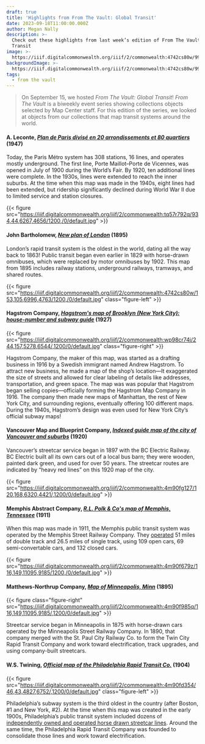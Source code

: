 ```yaml
---
draft: true
title: 'Highlights from From The Vault: Global Transit'
date: 2023-09-18T11:00:00.000Z
author: Megan Nally
description: >-
  Check out these highlights from last week’s edition of From The Vault: Global
  Transit
image: >-
  https://iiif.digitalcommonwealth.org/iiif/2/commonwealth:4742cs80w/995,658,5811,3996/1200,/0/default.jpg
backgroundImage: >-
  https://iiif.digitalcommonwealth.org/iiif/2/commonwealth:4742cs80w/995,658,5811,3996/1200,/0/default.jpg
tags:
  - from the vault
---
```


> On September 15, we hosted *From The Vault: Global Transit*! *From The Vault* is a biweekly event series showing collections objects selected by Map Center staff. For this edition of the series, we looked at objects from our collections that map transit systems around the world.

#### A. Leconte, *[Plan de Paris divisé en 20 arrondissements et 80 quartiers](https://collections.leventhalmap.org/search/commonwealth:mg74t285q)* (1947)

Today, the Paris Métro system has 308 stations, 16 lines, and operates mostly underground. The first line, Porte Maillot–Porte de Vicennes, was opened in July of 1900 during the World’s Fair. By 1920, ten additional lines were complete. In the 1930s, lines were extended to reach the inner suburbs.  At the time when this map was made in the 1940s, eight lines had been extended, but ridership significantly declined during World War II due to limited service and station closures.

{{< figure src="https://iiif.digitalcommonwealth.org/iiif/2/commonwealth:tq57r792q/934,44,6267,4656/1200,/0/default.jpg" >}}

#### John Bartholomew, *[New plan of London](https://collections.leventhalmap.org/search/commonwealth:9p292s17d)* (1895)

London’s rapid transit system is the oldest in the world, dating all the way back to 1863! Public transit began even earlier in 1829 with horse-drawn omnibuses, which were replaced by motor omnibuses by 1902. This map from 1895 includes railway stations, underground railways, tramways, and shared routes.

{{< figure src="https://iiif.digitalcommonwealth.org/iiif/2/commonwealth:4742cs80w/153,105,6996,4763/1200,/0/default.jpg" class="figure-left" >}}

#### Hagstrom Company, *[Hagstrom's map of Brooklyn (New York City): house-number and subway guide](https://collections.leventhalmap.org/search/commonwealth:8s45tg67c)* (1927)

{{< figure src="https://iiif.digitalcommonwealth.org/iiif/2/commonwealth:wp98cr74j/244,157,5278,6544/,1200/0/default.jpg" class="figure-right" >}}

Hagstrom Company, the maker of this map, was started as a drafting business in 1916 by a Swedish immigrant named Andrew Hagstrom. To attract new business, he made a map of the shop’s location—It exaggerated the size of streets and allowed for clear labeling of details like addresses, transportation, and green space. The map was was popular that Hagstrom began selling copies—officially forming the Hagstrom Map Company in 1916. The company then made new maps of Manhattan, the rest of New York City, and surrounding regions, eventually offering 100 different maps. During the 1940s, Hagstrom’s design was even used for New York City’s official subway maps!

#### Vancouver Map and Blueprint Company, *[Indexed guide map of the city of Vancouver and suburbs](https://collections.leventhalmap.org/search/commonwealth:4m90fg11z)* (1920)

Vancouver’s streetcar service began in 1897 with the BC Electric Railway. BC Electric built all its own cars out of a local bus barn; they were wooden, painted dark green, and used for over 50 years. The streetcar routes are indicated by “heavy red lines” on this 1920 map of the city.

{{< figure src="https://iiif.digitalcommonwealth.org/iiif/2/commonwealth:4m90fg127/120,168,6320,4421/,1200/0/default.jpg" >}}

#### Memphis Abstract Company, *[R.L. Polk & Co's map of Memphis, Tennessee](https://collections.leventhalmap.org/search/commonwealth:4m90f678p)* (1911)

When this map was made in 1911, the Memphis public transit system was operated by the Memphis Street Railway Company. They [operated](https://condrenrails.com/MRP/Memphis-Street-Railway/Memphis-Street-Cars.htm) 51 miles of double track and 26.5 miles of single track, using 109 open cars, 69 semi-convertable cars, and 132 closed cars.

{{< figure src="https://iiif.digitalcommonwealth.org/iiif/2/commonwealth:4m90f679z/116,149,11095,9185/1200,/0/default.jpg" >}}

#### Matthews-Northrup Company, *[Map of Minneapolis, Minn](https://collections.leventhalmap.org/search/commonwealth:4m90f984f)* (1895)

{{< figure class="figure-right" src="https://iiif.digitalcommonwealth.org/iiif/2/commonwealth:4m90f985q/116,149,11095,9185/,1200/0/default.jpg" >}}

Streetcar service began in Minneapolis in 1875 with horse-drawn cars operated by the Minneapolis Street Railway Company. In 1890, that company merged with the St. Paul City Railway Co. to form the Twin City Rapid Transit Company and work toward electrification, track upgrades, and using company-built streetcars.

#### W.S. Twining, *[Official map of the Philadelphia Rapid Transit Co.](https://collections.leventhalmap.org/search/commonwealth:4m90fd34v)* (1904)

{{< figure src="https://iiif.digitalcommonwealth.org/iiif/2/commonwealth:4m90fd354/46,43,4827,6752/,1200/0/default.jpg" class="figure-left" >}}

Philadelphia’s subway system is the third oldest in the country (after Boston, #1 and New York, #2). At the time when this map was created in the early 1900s, Philadelphia’s public transit system included dozens of [independently owned and operated horse drawn streetcar lines](http://www2.hsp.org/collections/manuscripts/c/Cox3158.html). Around the same time, the Philadelphia Rapid Transit Company was founded to consolidate those lines and work toward electrification.
